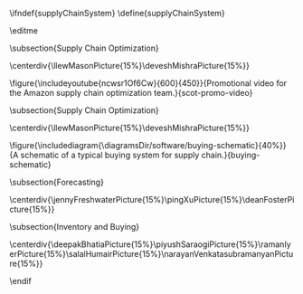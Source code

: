 \ifndef{supplyChainSystem}
\define{supplyChainSystem}

\editme

\subsection{Supply Chain Optimization}

\centerdiv{\llewMasonPicture{15%}\deveshMishraPicture{15%}}

\figure{\includeyoutube{ncwsr1Of6Cw}{600}{450}}{Promotional video for the Amazon supply chain optimization team.}{scot-promo-video}

\subsection{Supply Chain Optimization}

\centerdiv{\llewMasonPicture{15%}\deveshMishraPicture{15%}}

\figure{\includediagram{\diagramsDir/software/buying-schematic}{40%}}{A schematic of a typical buying system for supply chain.}{buying-schematic}


\subsection{Forecasting}

\centerdiv{\jennyFreshwaterPicture{15%}\pingXuPicture{15%}\deanFosterPicture{15%}}

\subsection{Inventory and Buying}

\centerdiv{\deepakBhatiaPicture{15%}\piyushSaraogiPicture{15%}\ramanIyerPicture{15%}\salalHumairPicture{15%}\narayanVenkatasubramanyanPicture{15%}}


\endif
